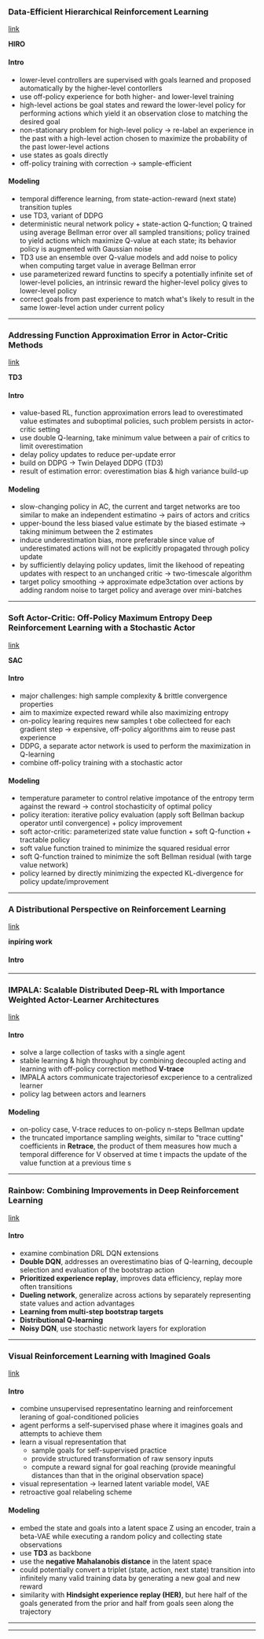 ### Data-Efficient Hierarchical Reinforcement Learning 
[link](https://arxiv.org/pdf/1805.08296.pdf)

**HIRO**

#### Intro 

- lower-level controllers are supervised with goals learned and proposed automatically by the higher-level contorllers 
- use off-policy experience for both higher- and lower-level training 
- high-level actions be goal states and reward the lower-level policy for performing actions which yield it an observation close to matching the desired goal 
- non-stationary problem for high-level policy -> re-label an experience in the past with a high-level action chosen to maximize the probability of the past lower-level actions 
- use states as goals directly 
- off-policy training with correction -> sample-efficient 

#### Modeling 

- temporal difference learning, from state-action-reward (next state) transition tuples 
- use TD3, variant of DDPG
- deterministic neural network policy + state-action Q-function; Q trained using average Bellman error over all sampled transitions; policy trained to yield actions which maximize Q-value at each state; its behavior policy is augmented with Gaussian noise 
- TD3 use an ensemble over Q-value models and add noise to policy when computing target value in average Bellman error 
- use parameterized reward functins to specify a potentially infinite set of lower-level policies, an intrinsic reward the higher-level policy gives to lower-level policy 
- correct goals from past experience to match what's likely to result in the same lower-level action under current policy 


<!--- *********************************************************************************************************************************************** --->
--- 

### Addressing Function Approximation Error in Actor-Critic Methods
[link](https://arxiv.org/pdf/1802.09477.pdf)

**TD3**

#### Intro 

- value-based RL, function approximation errors lead to overestimated value estimates and suboptimal policies, such problem persists in actor-critic setting 
- use double Q-learning, take minimum value between a pair of critics to limit overestimation 
- delay policy updates to reduce per-update error 
- build on DDPG -> Twin Delayed DDPG (TD3) 
- result of estimation error: overestimation bias & high variance build-up 
 
#### Modeling 

- slow-changing policy in AC, the current and target networks are too similar to make an independent estimatino -> pairs of actors and critics 
- upper-bound the less biased value estimate by the biased estimate -> taking minimum between the 2 estimates
- induce underestimation bias, more preferable since value of underestimated actions will not be explicitly propagated through policy update 
- by sufficiently delaying policy updates, limit the likehood of repeating updates with respect to an unchanged critic -> two-timescale algorithm 
- target policy smoothing -> approximate edpe3ctation over actions by adding random noise to target policy and average over mini-batches 


<!--- *********************************************************************************************************************************************** --->
--- 

### Soft Actor-Critic: Off-Policy Maximum Entropy Deep Reinforcement Learning with a Stochastic Actor
[link](https://arxiv.org/pdf/1801.01290.pdf)

**SAC**

#### Intro 

- major challenges: high sample complexity & brittle convergence properties 
- aim to maximize expected reward while also maximizing entropy 
- on-policy learing requires new samples t obe collecteed for each gradient step -> expensive, off-policy algorithms aim to reuse past experience 
- DDPG, a separate actor network is used to perform the maximization in Q-learning 
- combine off-policy training with a stochastic actor 

#### Modeling 

- temperature parameter to control relative impotance of the entropy term against the reward -> control stochasticity of optimal policy  
- policy iteration: iterative policy evaluation (apply soft Bellman backup operator until convergence) + policy improvement 
- soft actor-critic: parameterized state value function + soft Q-function + tractable policy 
- soft value function trained to minimize the squared residual error 
- soft Q-function trained to minimize the soft Bellman residual (with targe value network) 
- policy learned by directly minimizing the expected KL-divergence for policy update/improvement 


<!--- *********************************************************************************************************************************************** --->
--- 

### A Distributional Perspective on Reinforcement Learning
[link](https://arxiv.org/pdf/1707.06887.pdf)

**inpiring work**

#### Intro 



<!--- *********************************************************************************************************************************************** --->
--- 

### IMPALA: Scalable Distributed Deep-RL with Importance Weighted Actor-Learner Architectures
[link](https://arxiv.org/pdf/1802.01561.pdf)

#### Intro 

- solve a large collection of tasks with a single agent 
- stable learning & high throughput by combining decoupled acting and learning with off-policy correction method **V-trace**
- IMPALA actors communicate trajectoriesof excperience to a centralized learner 
- policy lag between actors and learners

#### Modeling 

- on-policy case, V-trace reduces to on-policy n-steps Bellman update 
- the truncated importance sampling weights, similar to "trace cutting" coefficients in **Retrace**, the product of them measures how much a temporal difference for V observed at time t impacts the update of the value function at a previous time s


<!--- *********************************************************************************************************************************************** --->
--- 

### Rainbow: Combining Improvements in Deep Reinforcement Learning
[link](https://arxiv.org/pdf/1710.02298.pdf)

#### Intro 

- examine combination DRL DQN extensions 
- **Double DQN**, addresses an overestimatino bias of Q-learning, decouple selection and evaluation of the bootstrap action 
- **Prioritized experience replay**, improves data efficiency, replay more often transitions
- **Dueling network**, generalize across actions by separately representing state values and action advantages 
- **Learning from multi-step bootstrap targets**
- **Distributional Q-learning**
- **Noisy DQN**, use stochastic network layers for exploration 


<!--- *********************************************************************************************************************************************** --->
--- 

### Visual Reinforcement Learning with Imagined Goals
[link](https://arxiv.org/pdf/1807.04742.pdf)

#### Intro 

- combine unsupervised representatino learning and reinforcement leraning of goal-conditioned policies 
- agent performs a self-supervised phase where it imagines goals and attempts to achieve them 
- learn a visual representation that 
	- sample goals for self-supervised practice 
	- provide structured transformation of raw sensory inputs 
	- compute a reward signal for goal reaching (provide meaningful distances than that in the original observation space)
- visual representation -> learned latent variable model, VAE 
- retroactive goal relabeling scheme 

#### Modeling 

- embed the state and goals into a latent space Z using an encoder, train a beta-VAE while executing a random policy and collecting state observations 
- use **TD3** as backbone 
- use the **negative Mahalanobis distance** in the latent space 
- could potentially convert a triplet (state, action, next state) transition into infinitely many valid training data by generating a new goal and new reward 
- similarity with **Hindsight experience replay (HER)**, but here half of the goals generated from the prior and half from goals seen along the trajectory 


<!--- *********************************************************************************************************************************************** --->
--- 






<!--- *********************************************************************************************************************************************** --->
--- 